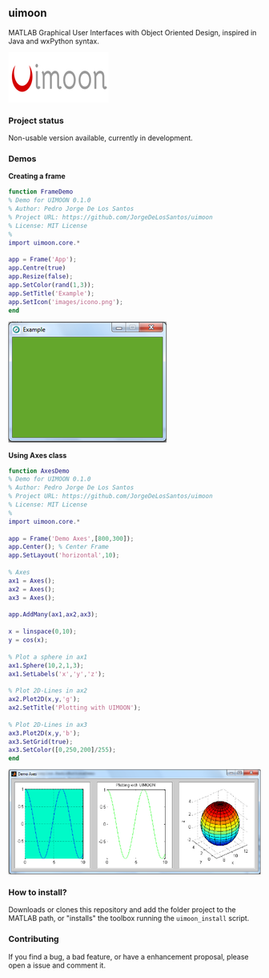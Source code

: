 ## uimoon

MATLAB Graphical User Interfaces with Object Oriented Design, inspired in Java and wxPython syntax.

![](+uimoon/+images/uimoon_logo.png)

### Project status

Non-usable version available, currently in development.


### Demos

**Creating a frame**

```matlab
function FrameDemo
% Demo for UIMOON 0.1.0
% Author: Pedro Jorge De Los Santos
% Project URL: https://github.com/JorgeDeLosSantos/uimoon
% License: MIT License
%
import uimoon.core.*

app = Frame('App');
app.Centre(true)
app.Resize(false);
app.SetColor(rand(1,3));
app.SetTitle('Example');
app.SetIcon('images/icono.png');
end
```

![](+examples/images/frame1.PNG)

**Using Axes class**

```matlab
function AxesDemo
% Demo for UIMOON 0.1.0
% Author: Pedro Jorge De Los Santos
% Project URL: https://github.com/JorgeDeLosSantos/uimoon
% License: MIT License
%
import uimoon.core.*

app = Frame('Demo Axes',[800,300]);
app.Center(); % Center Frame
app.SetLayout('horizontal',10);

% Axes
ax1 = Axes();
ax2 = Axes();
ax3 = Axes();

app.AddMany(ax1,ax2,ax3);

x = linspace(0,10);
y = cos(x);

% Plot a sphere in ax1
ax1.Sphere(10,2,1,3);
ax1.SetLabels('x','y','z');

% Plot 2D-Lines in ax2
ax2.Plot2D(x,y,'g');
ax2.SetTitle('Plotting with UIMOON');

% Plot 2D-Lines in ax3
ax3.Plot2D(x,y,'b');
ax3.SetGrid(true);
ax3.SetColor([0,250,200]/255);
end
```

![](+examples/images/axes1.PNG)

### How to install?

Downloads or clones this repository and add the folder project to the MATLAB path, or "installs" the 
toolbox running the `uimoon_install` script.

### Contributing

If you find a bug, a bad feature, or have a enhancement proposal, please open a issue and comment it.

